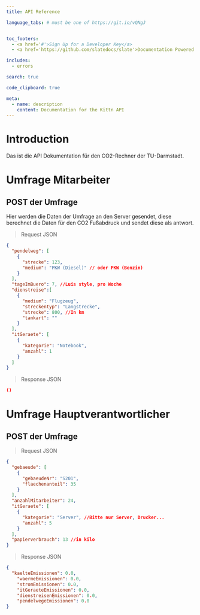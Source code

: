 ```yaml
---
title: API Reference

language_tabs: # must be one of https://git.io/vQNgJ


toc_footers:
  - <a href='#'>Sign Up for a Developer Key</a>
  - <a href='https://github.com/slatedocs/slate'>Documentation Powered by Slate</a>

includes:
  - errors

search: true

code_clipboard: true

meta:
  - name: description
    content: Documentation for the Kittn API
---
```


# Introduction

Das ist die API Dokumentation für den CO2-Rechner der TU-Darmstadt.

# Umfrage Mitarbeiter

## POST der Umfrage
Hier werden die Daten der Umfrage an den Server gesendet, diese berechnet die Daten für den CO2 Fußabdruck und sendet diese als antwort.
>Request JSON

```json
{
  "pendelweg": [
    {
      "strecke": 123,
      "medium": "PKW (Diesel)" // oder PKW (Benzin)
    }
  ],
  "tageImBuero": 7, //Luis style, pro Woche
  "dienstreise":[
    {
      "medium": "Flugzeug",
      "streckentyp": "Langstrecke",
      "strecke": 800, //In km
      "tankart": ""
    }
  ],
  "itGeraete": [
    {
      "kategorie": "Notebook",
      "anzahl": 1
    }
  ]
}
```

>Response JSON

```json
()
```

# Umfrage Hauptverantwortlicher

## POST der Umfrage
>Request JSON

```json
{
  "gebaeude": [
    {
      "gebaeudeNr": "S201",
      "flaechenanteil": 35
    }
  ],
  "anzahlMitarbeiter": 24,
  "itGeraete": [
    {
      "kategorie": "Server", //Bitte nur Server, Drucker...
      "anzahl": 5
    }
  ],
  "papierverbrauch": 13 //in kilo
}
```

>Response JSON

```json
{
  "kaelteEmissionen": 0.0,
	"waermeEmissionen": 0.0,
	"stromEmissionen": 0.0,
	"itGeraeteEmissionen": 0.0,
	"dienstreisenEmissionen": 0.0,
	"pendelwegeEmissionen": 0.0
}
```
